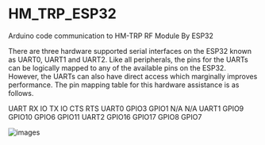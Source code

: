 # HM_TRP_ESP32
Arduino code communication to HM-TRP RF Module By ESP32

There are three hardware supported serial interfaces on the ESP32 known as UART0, UART1 and UART2. Like all peripherals, the pins for the UARTs can be logically mapped to any of the available pins on the ESP32. However, the UARTs can also have direct access which marginally improves performance. The pin mapping table for this hardware assistance is as follows.

UART	RX IO	TX IO	CTS	RTS
UART0	GPIO3	GPIO1	N/A	N/A
UART1	GPIO9	GPIO10	GPIO6	GPIO11
UART2	GPIO16	GPIO17	GPIO8	GPIO7


![images](https://github.com/Ramin-nataj/HM_TRP_ESP32/assets/42840850/4daa3375-4654-4105-a3fd-4979274bd11a)
